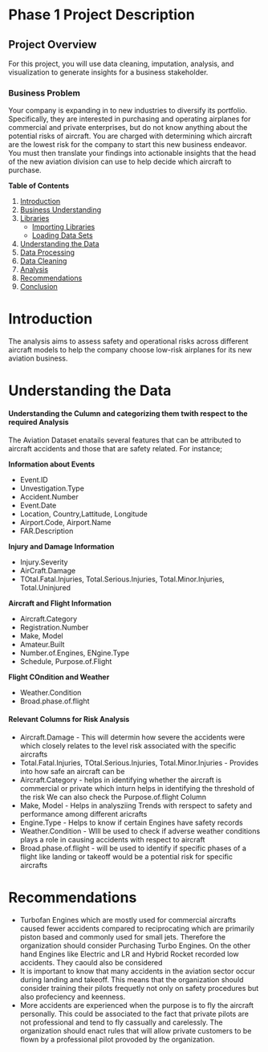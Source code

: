 # Phase 1 Project Description

## Project Overview

For this project, you will use data cleaning, imputation, analysis, and visualization to generate insights for a business stakeholder.

### Business Problem

Your company is expanding in to new industries to diversify its portfolio. Specifically, they are interested in purchasing and operating airplanes for commercial and private enterprises, but do not know anything about the potential risks of aircraft. You are charged with determining which aircraft are the lowest risk for the company to start this new business endeavor. You must then translate your findings into actionable insights that the head of the new aviation division can use to help decide which aircraft to purchase.

**Table of Contents**

1. [Introduction](#introduction)
2. [Business Understanding](#businessunderstanding)
3. [Libraries](#libraries)
    - [Importing Libraries](#importinglibraries)
    - [Loading Data Sets](#loading-data-Sets)
4. [Understanding the Data](#contrUnderstandingthedata)
5. [Data Processing](#dataprocessing)
6. [Data Cleaning](#datacleaning)
7. [Analysis](#analysis)
8. [Recommendations](#recommendations)
9. [Conclusion](#conclusion)


# Introduction
The analysis aims to assess safety and operational risks across different aircraft models to help the company choose low-risk airplanes for its new aviation business. 


# Understanding the Data
#### Understanding the Culumn and categorizing them twith respect to the required Analysis

The Aviation Dataset enatails several features that can be attributed to aircraft accidents and those that are safety related. For instance;

**Information about Events**

- Event.ID
- Unvestigation.Type
- Accident.Number
- Event.Date
- Location, Country,Lattitude, Longitude
- Airport.Code, Airport.Name
- FAR.Description

**Injury and Damage Information**
- Injury.Severity
- AirCraft.Damage
- TOtal.Fatal.Injuries, Total.Serious.Injuries, Total.Minor.Injuries, Total.Uninjured

**Aircraft and Flight Information**
- Aircraft.Category
- Registration.Number
- Make, Model
- Amateur.Built
- Number.of.Engines, ENgine.Type
- Schedule, Purpose.of.Flight

**Flight COndition and Weather**
- Weather.Condition
- Broad.phase.of.flight

#### Relevant Columns for Risk Analysis
- Aircraft.Damage - This will determin how severe the accidents were which closely relates to the level risk associated with the specific aircrafts
- Total.Fatal.Injuries, TOtal.Serious.Injuries, Total.Minor.Injuries - Provides into how safe an aircraft can be
- Aircraft.Category - helps in identifying whether the aircraft is commercial or private which inturn helps in identifying the threshold of the risk We can also check the Purpose.of.flight Column
- Make, Model -  Helps in analysziing Trends with rerspect to safety and performance among different aricrafts
- Engine.Type - Helps to know if certain Engines have safety records
- Weather.Condition - WIll be used to check if adverse weather conditions plays a role in causing accidents with respect to aircraft
- Broad.phase.of.flight - will be used to identify if specific phases of a flight like landing or takeoff would be a potential risk for specific aircrafts

# Recommendations
- Turbofan Engines which are mostly used for commercial aircrafts caused fewer accidents compared to reciprocating which are primarily piston based and commonly used for small jets. Therefore the organization should consider Purchasing Turbo Engines. On the other hand Engines like Electric and LR and Hybrid Rocket recorded low accidents. They caould also be considered
- It is important to know that many accidents in the aviation sector occur during landing and takeoff. This means that the organization should consider training their pilots frequetly not only on safety procedures but also profeciency and keenness.
- More accidents are experienced when the purpose is to fly the aircraft personally. This could be associated to the fact that private pilots are not professional and tend to fly cassually and carelessly. The organization should enact rules that will allow private customers to be flown by a professional pilot provoded by the organization.
